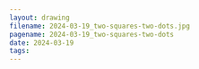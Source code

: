 ```yaml
---
layout: drawing
filename: 2024-03-19_two-squares-two-dots.jpg
pagename: 2024-03-19_two-squares-two-dots
date: 2024-03-19
tags:
---
```

